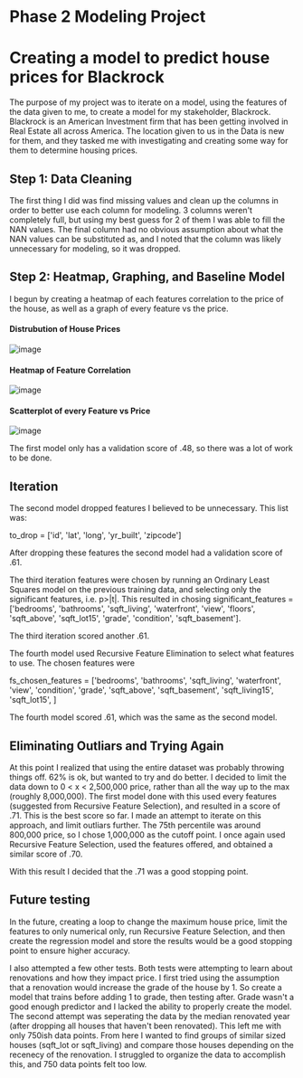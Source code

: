 # Phase 2 Modeling Project

# Creating a model to predict house prices for Blackrock

The purpose of my project was to iterate on a model, using the features of the data given to me, to create a model for my stakeholder, Blackrock. Blackrock is an American Investment firm that has been getting involved in Real Estate all across America. The location given to us in the Data is new for them, and they tasked me with investigating and creating some way for them to determine housing prices.

## Step 1: Data Cleaning

The first thing I did was find missing values and clean up the columns in order to better use each column for modeling. 3 columns weren't completely full, but using my best guess for 2 of them I was able to fill the NAN values. The final column had no obvious assumption about what the NAN values can be substituted as, and I noted that the column was likely unnecessary for modeling, so it was dropped. 

## Step 2: Heatmap, Graphing, and Baseline Model

I begun by creating a heatmap of each features correlation to the price of the house, as well as a graph of every feature vs the price.

#### Distrubution of House Prices
![image](https://user-images.githubusercontent.com/104473048/185767031-d8a2455e-3dfb-4482-9e11-d23100263bb0.png)

#### Heatmap of Feature Correlation
![image](https://user-images.githubusercontent.com/104473048/187032892-bf31826b-5c0b-4bd6-817f-5bb0b0b03a62.png)

#### Scatterplot of every Feature vs Price
![image](https://user-images.githubusercontent.com/104473048/187032903-0a0c8af8-86b2-441c-b3cb-968a9ae57815.png)

The first model only has a validation score of .48, so there was a lot of work to be done.

## Iteration

The second model dropped features I believed to be unnecessary. This list was:

to_drop = ['id', 'lat', 'long', 'yr_built', 'zipcode']

After dropping these features the second model had a validation score of .61.

The third iteration features were chosen by running an Ordinary Least Squares model on the previous training data, and selecting only the significant features, i.e. p>|t|. This resulted in chosing significant_features = ['bedrooms', 
                        'bathrooms', 
                        'sqft_living', 
                        'waterfront', 
                        'view', 
                        'floors', 
                        'sqft_above', 
                        'sqft_lot15',
                        'grade',
                        'condition',
                        'sqft_basement']. 
                        
The third iteration scored another .61.

The fourth model used Recursive Feature Elimination to select what features to use. 
The chosen features were 

fs_chosen_features = ['bedrooms', 
                      'bathrooms',
                      'sqft_living', 
                      'waterfront',
                      'view',
                      'condition',
                      'grade',
                      'sqft_above', 
                      'sqft_basement',
                      'sqft_living15', 
                      'sqft_lot15', 
                     ]

The fourth model scored .61, which was the same as the second model.

## Eliminating Outliars and Trying Again

At this point I realized that using the entire dataset was probably throwing things off. 62% is ok, but wanted to try and do better. I decided to limit the data down to 0 < x < 2,500,000 price, rather than all the way up to the max (roughly 8,000,000). The first model done with this used every features (suggested from Recursive Feature Selection), and resulted in a score of .71. This is the best score so far. I made an attempt to iterate on this approach, and limit outliars further. The 75th percentile was around 800,000 price, so I chose 1,000,000 as the cutoff point. I once again used Recursive Feature Selection, used the features offered, and obtained a similar score of .70.

With this result I decided that the .71 was a good stopping point.

## Future testing

In the future, creating a loop to change the maximum house price, limit the features to only numerical only, run Recursive Feature Selection, and then create the regression model and store the results would be a good stopping point to ensure higher accuracy.

I also attempted a few other tests. Both tests were attempting to learn about renovations and how they impact price. I first tried using the assumption that a renovation would increase the grade of the house by 1. So create a model that trains before adding 1 to grade, then testing after. Grade wasn't a good enough predictor and I lacked the ability to properly create the model. The second attempt was seperating the data by the median renovated year (after dropping all houses that haven't been renovated). This left me with only 750ish data points. From here I wanted to find groups of similar sized houses (sqft_lot or sqft_living) and compare those houses depending on the recenecy of the renovation. I struggled to organize the data to accomplish this, and 750 data points felt too low.

